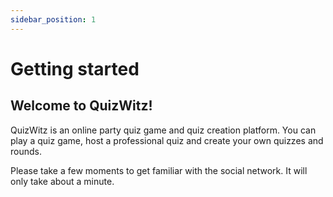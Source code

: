 ```yaml
---
sidebar_position: 1
---
```


# Getting started

## Welcome to QuizWitz!

QuizWitz is an online party quiz game and quiz creation platform. You can play a quiz game, host a professional quiz and 
create your own quizzes and rounds.

Please take a few moments to get familiar with the social network. It will only take about a minute.
